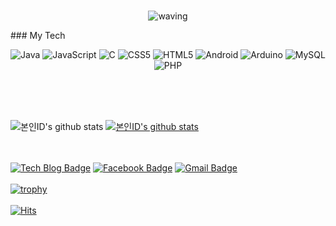 <div align=center>
 <br>
 
 
![waving](https://capsule-render.vercel.app/api?type=waving&height=200&text=Hello!!&fontAlign=80&fontAlignY=40&color=gradient)
<br>
</div>
### My Tech
<div align=center>
 
![Java](https://img.shields.io/badge/java-%23ED8B00.svg?style=for-the-badge&logo=java&logoColor=white) ![JavaScript](https://img.shields.io/badge/javascript-%23323330.svg?style=for-the-badge&logo=javascript&logoColor=%23F7DF1E) ![C](https://img.shields.io/badge/c-%2300599C.svg?style=for-the-badge&logo=c&logoColor=white) ![CSS5](https://img.shields.io/badge/css3-%231572B6.svg?style=for-the-badge&logo=css3&logoColor=white) ![HTML5](https://img.shields.io/badge/html5-%23E34F26.svg?style=for-the-badge&logo=html5&logoColor=white) ![Android](https://img.shields.io/badge/Android-3DDC84?style=for-the-badge&logo=android&logoColor=white) ![Arduino](https://img.shields.io/badge/-Arduino-00979D?style=for-the-badge&logo=Arduino&logoColor=white) ![MySQL](https://img.shields.io/badge/mysql-%2300f.svg?style=for-the-badge&logo=mysql&logoColor=white)  ![PHP](https://img.shields.io/badge/php-%23777BB4.svg?style=for-the-badge&logo=php&logoColor=white)
 
</div>
<br>
<br>
<br>

![본인ID's github stats](https://github-readme-stats.vercel.app/api?username=jojun01835&show_icons=true)
[![본인ID's github stats](https://github-readme-stats.vercel.app/api/top-langs/?username=jojun01835&show_icons=true&hide_border=true&title_color=004386&icon_color=004386&layout=compact)](https://github.com/jojun01835)
<br>
<br>
<br>

[![Tech Blog Badge](http://img.shields.io/badge/-Tech%20blog-black?style=flat-square&logo=github&link=https://github.com/jojun01835/)](https://github.com/jojun01835/)
[![Facebook Badge](https://img.shields.io/badge/facebook-1877f2?style=flat-square&logo=facebook&logoColor=white&link=https://www.facebook.com/zzsza)](https://www.facebook.com/zzsza)
[![Gmail Badge](https://img.shields.io/badge/Gmail-d14836?style=flat-square&logo=Gmail&logoColor=white&link=mailto:snugyun01@gmail.com)](mailto:jojun01835@gmail.com)
<br>
<br>
[![trophy](https://github-profile-trophy.vercel.app/?username=jojun01835&row=1)](https://github.com/ryo-ma/github-profile-trophy)
<br>
<br>
[![Hits](https://hits.seeyoufarm.com/api/count/incr/badge.svg?url=https%3A%2F%2Fgithub.com%2Fjojun01835%2Fjojun01835&count_bg=%2379C83D&title_bg=%23555555&icon=&icon_color=%23E7E7E7&title=hits&edge_flat=false)](https://hits.seeyoufarm.com)

